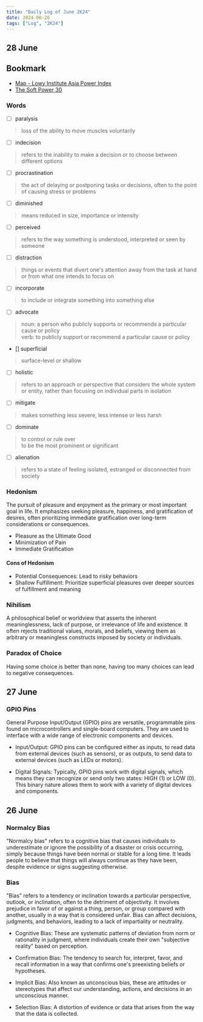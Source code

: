 ```yaml
---
title: "Daily Log of June 2K24"
date: 2024-06-26
tags: ["Log", "2K24"]
---
```


## 28 June

## Bookmark

- [Map - Lowy Institute Asia Power Index](https://power.lowyinstitute.org)
- [The Soft Power 30](https://softpower30.com)

### Words

- [ ] paralysis

> loss of the ability to move muscles voluntarily

- [ ] indecision

> refers to the inability to make a decision or to choose between different options

- [ ] procrastination

> the act of delaying or postponing tasks or decisions, often to the point of causing stress or problems

- [ ] diminished

> means reduced in size, importance or intensity

- [ ] perceived

> refers to the way something is understood, interpreted or seen by someone

- [ ] distraction

> things or events that divert one's attention away from the task at hand or from what one intends to focus on

- [ ] incorporate

> to include or integrate something into something else

- [ ] advocate

> noun: a person who publicly supports or recommends a particular cause or policy <br/>
> verb: to publicly support or recommend a particular cause or policy

- [] superficial

> surface-level or shallow

- [ ] holistic

> refers to an approach or perspective that considers the whole system or entity, rather than focusing on individual parts in isolation

- [ ] mitigate

> makes something less severe, less intense or less harsh

- [ ] dominate

> to control or rule over <br/>
> to be the most prominent or significant

- [ ] alienation

> refers to a state of feeling isolated, estranged or disconnected from society

### Hedonism

The pursuit of pleasure and enjoyment as the primary or most important goal in life. It emphasizes seeking pleasure, happiness, and gratification of desires, often prioritizing immediate gratification over long-term considerations or consequences.

- Pleasure as the Ultimate Good
- Minimization of Pain
- Immediate Gratification

#### Cons of Hedonism

- Potential Consequences: Lead to risky behaviors
- Shallow Fulfillment: Prioritize superficial pleasures over deeper sources of fulfillment and meaning

### Nihilism

A philosophical belief or worldview that asserts the inherent meaninglessness, lack of purpose, or irrelevance of life and existence. It often rejects traditional values, morals, and beliefs, viewing them as arbitrary or meaningless constructs imposed by society or individuals.

### Paradox of Choice

Having some choice is better than none, having too many choices can lead to negative consequences.

## 27 June

### GPIO Pins

General Purpose Input/Output (GPIO) pins are versatile, programmable pins found on microcontrollers and single-board computers. They are used to interface with a wide range of electronic components and devices.

- Input/Output: GPIO pins can be configured either as inputs, to read data from external devices (such as sensors), or as outputs, to send data to external devices (such as LEDs or motors).

- Digital Signals: Typically, GPIO pins work with digital signals, which means they can recognize or send only two states: HIGH (1) or LOW (0). This binary nature allows them to work with a variety of digital devices and components.

## 26 June

### Normalcy Bias

"Normalcy bias" refers to a cognitive bias that causes individuals to underestimate or ignore the possibility of a disaster or crisis occurring, simply because things have been normal or stable for a long time. It leads people to believe that things will always continue as they have been, despite evidence or signs suggesting otherwise.

### Bias

"Bias" refers to a tendency or inclination towards a particular perspective, outlook, or inclination, often to the detriment of objectivity. It involves prejudice in favor of or against a thing, person, or group compared with another, usually in a way that is considered unfair. Bias can affect decisions, judgments, and behaviors, leading to a lack of impartiality or neutrality.

- Cognitive Bias: These are systematic patterns of deviation from norm or rationality in judgment, where individuals create their own "subjective reality" based on perception.

- Confirmation Bias: The tendency to search for, interpret, favor, and recall information in a way that confirms one's preexisting beliefs or hypotheses.

- Implicit Bias: Also known as unconscious bias, these are attitudes or stereotypes that affect our understanding, actions, and decisions in an unconscious manner.

- Selection Bias: A distortion of evidence or data that arises from the way that the data is collected.
